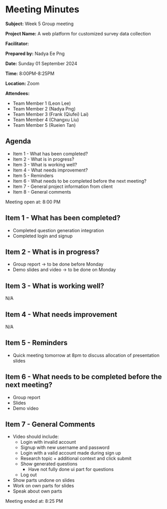 # Meeting Minutes

**Subject:** Week 5 Group meeting

**Project Name:**  A web platform for customized survey data collection

**Facilitator:**

**Prepared by:** Nadya Ee Png

**Date:** Sunday 01 September 2024

**Time:** 8:00PM-8:25PM

**Location:** Zoom

**Attendees:**
* Team Member 1 (Leon Lee)
* Team Member 2 (Nadya Png)
* Team Member 3 (Frank (Qiufei) Lai)
* Team Member 4 (Changxu Liu)
* Team Member 5 (Rueien Tan)

## Agenda

* Item 1 - What has been completed?
* Item 2 - What is in progress?
* Item 3 - What is working well?
* Item 4 - What needs improvement?
* Item 5 - Reminders
* Item 6 - What needs to be completed before the next meeting?
* Item 7 - General project information from client
* Item 8 - General comments



Meeting open at: 8:00 PM

## Item 1 - What has been completed?
- Completed question generation integration
- Completed login and signup
## Item 2 - What is in progress?
- Group report -> to be done before Monday
- Demo slides and video -> to be done on Monday
## Item 3 - What is working well?
N/A

## Item 4 - What needs improvement

N/A

## Item 5 - Reminders
-  Quick meeting tomorrow at 8pm to discuss allocation of presentation slides

## Item 6 - What needs to be completed before the next meeting?
- Group report
- Slides
- Demo video


## Item 7 - General Comments
- Video should include:
    - Login with invalid account
    - Signup with new username and password
    - Login with a valid account made during sign up
    - Research topic + additional context and click submit
    - Show generated questions
        - Have not fully done ui part for questions
    - Log out
- Show parts undone on slides
- Work on own parts for slides
- Speak about own parts

Meeting ended at: 8:25 PM